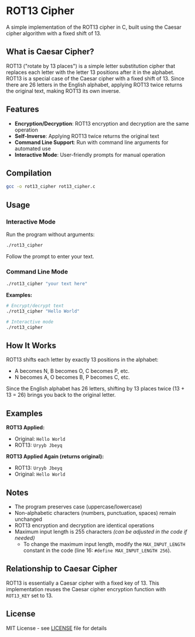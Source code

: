 # ROT13 Cipher

A simple implementation of the ROT13 cipher in C, built using the Caesar cipher algorithm with a fixed shift of 13.

## What is Caesar Cipher?

ROT13 ("rotate by 13 places") is a simple letter substitution cipher that replaces each letter with the letter 13 positions after it in the alphabet. ROT13 is a special case of the Caesar cipher with a fixed shift of 13. Since there are 26 letters in the English alphabet, applying ROT13 twice returns the original text, making ROT13 its own inverse.

## Features

- **Encryption/Decryption**: ROT13 encryption and decryption are the same operation
- **Self-Inverse**: Applying ROT13 twice returns the original text
- **Command Line Support**: Run with command line arguments for automated use
- **Interactive Mode**: User-friendly prompts for manual operation

## Compilation

```bash
gcc -o rot13_cipher rot13_cipher.c
```

## Usage

### Interactive Mode

Run the program without arguments:

```bash
./rot13_cipher
```

Follow the prompt to enter your text.

### Command Line Mode

```bash
./rot13_cipher "your text here"
```

**Examples:**

```bash
# Encrypt/decrypt text
./rot13_cipher "Hello World"

# Interactive mode
./rot13_cipher
```

## How It Works

ROT13 shifts each letter by exactly 13 positions in the alphabet:
- A becomes N, B becomes O, C becomes P, etc.
- N becomes A, O becomes B, P becomes C, etc.

Since the English alphabet has 26 letters, shifting by 13 places twice (13 + 13 = 26) brings you back to the original letter.

## Examples

**ROT13 Applied:**
- Original: `Hello World`
- ROT13: `Uryyb Jbeyq`

**ROT13 Applied Again (returns original):**
- ROT13: `Uryyb Jbeyq`
- Original: `Hello World`

## Notes

- The program preserves case (uppercase/lowercase)
- Non-alphabetic characters (numbers, punctuation, spaces) remain unchanged
- ROT13 encryption and decryption are identical operations
- Maximum input length is 255 characters _(can be adjusted in the code if needed)_
  - To change the maximum input length, modify the `MAX_INPUT_LENGTH` constant in the code (line 16: `#define MAX_INPUT_LENGTH 256`).

## Relationship to Caesar Cipher

ROT13 is essentially a Caesar cipher with a fixed key of 13. This implementation reuses the Caesar cipher encryption function with `ROT13_KEY` set to 13.

## License

MIT License - see [LICENSE](/LICENSE) file for details

